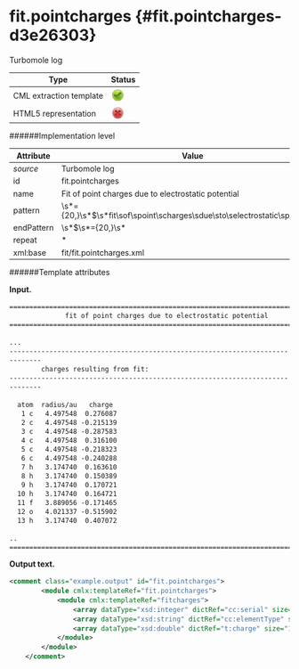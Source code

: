# fit.pointcharges {#fit.pointcharges-d3e26303}

Turbomole log

| Type                                                                                                                                                                                                  | Status                                                                                                                                                                                                |
|----|----|
| CML extraction template                                                                                                                                                                               | ![](/imgs/Total.png)                                                                                                                                                                                  |
| HTML5 representation                                                                                                                                                                                  | ![](/imgs/None.png)                                                                                                                                                                                   |

######Implementation level

| Attribute                                                                                                                                                                                             | Value                                                                                                                                                                                                 |
|----|----|
| *source*                                                                                                                                                                                              | Turbomole log                                                                                                                                                                                         |
| id                                                                                                                                                                                                    | fit.pointcharges                                                                                                                                                                                      |
| name                                                                                                                                                                                                  | Fit of point charges due to electrostatic potential                                                                                                                                                   |
| pattern                                                                                                                                                                                               | \\s\*={20,}\\s\*\$\\s\*fit\\sof\\spoint\\scharges\\sdue\\sto\\selectrostatic\\spotential.\*                                                                                                           |
| endPattern                                                                                                                                                                                            | \\s\*\$\\s\*={20,}\\s\*                                                                                                                                                                               |
| repeat                                                                                                                                                                                                | \*                                                                                                                                                                                                    |
| xml:base                                                                                                                                                                                              | fit/fit.pointcharges.xml                                                                                                                                                                              |

######Template attributes

**Input.**

    ==============================================================================
                  fit of point charges due to electrostatic potential
    ==============================================================================
        
    ... 
    ------------------------------------------------------------------------------
            charges resulting from fit:
    ------------------------------------------------------------------------------

      atom  radius/au   charge
       1 c   4.497548  0.276087
       2 c   4.497548 -0.215139
       3 c   4.497548 -0.287583
       4 c   4.497548  0.316100
       5 c   4.497548 -0.218323
       6 c   4.497548 -0.240288
       7 h   3.174740  0.163610
       8 h   3.174740  0.150389
       9 h   3.174740  0.170721
      10 h   3.174740  0.164721
      11 f   3.889056 -0.171465
      12 o   4.021337 -0.515902
      13 h   3.174740  0.407072     

    .. 
    ==============================================================================  
        

**Output text.**

```xml
<comment class="example.output" id="fit.pointcharges">
        <module cmlx:templateRef="fit.pointcharges">
            <module cmlx:templateRef="fitcharges">
                <array dataType="xsd:integer" dictRef="cc:serial" size="13">1 2 3 4 5 6 7 8 9 10 11 12 13</array>
                <array dataType="xsd:string" dictRef="cc:elementType" size="13">c c c c c c h h h h f o h</array>
                <array dataType="xsd:double" dictRef="t:charge" size="13">0.276087 -0.215139 -0.287583 0.316100 -0.218323 -0.240288 0.163610 0.150389 0.170721 0.164721 -0.171465 -0.515902 0.407072</array>
            </module>
        </module>
    </comment>
```
